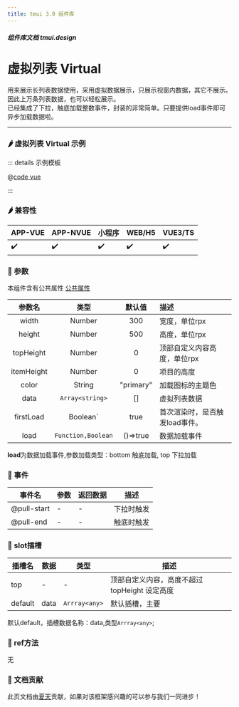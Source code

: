 ```yaml
---
title: tmui 3.0 组件库
---
```


<dirtoc></dirtoc>

##### 组件库文档 tmui.design

# 虚拟列表 Virtual
 用来展示长列表数据使用，采用虚拟数据展示，只展示视窗内数据，其它不展示。因此上万条列表数据，也可以轻松展示。<br>
 已经集成了下拉，触底加载整数事件，封装的非常简单。只要提供load事件即可异步加载数据啦。

---

### :hot_pepper: 虚拟列表 Virtual 示例

<webview url="https://tmui.design/h5/#/pages/showdata/virtual"></webview>

::: details 示例模板

@[code vue](pages/showdata/virtual.nvue)

:::

### :hot_pepper: 兼容性

| APP-VUE | APP-NVUE | 小程序 | WEB/H5 | VUE3/TS |
| --- | --- | --- | --- | --- |
| :heavy_check_mark: | :heavy_check_mark: | :heavy_check_mark: | :heavy_check_mark: | :heavy_check_mark: |

### :seedling: 参数
本组件含有公共属性 [公共属性](/doc/spec/组件公共样式.md)

| 参数名 | 类型 | 默认值 | 描述 |
| :--: | :--: | :--: | :-- |
| width | Number | 300 | 宽度，单位rpx |
| height | Number | 500 | 高度，单位rpx |
| topHeight  | Number | 0 | 顶部自定义内容高度，单位rpx |
| itemHeight | Number | 0 | 项目的高度 |
| color<Badge type="danger" text="v3.0.7+" vertical="middle" /> | String | "primary" | 加载图标的主题色 |
| data | `Array<string>` | [] | 虚拟列表数据 |
| firstLoad<Badge type="danger" text="v3.0.7+" vertical="middle" /> | Boolean` | true | 首次渲染时，是否触发load事件。 |
| load<Badge type="danger" text="v3.0.7+" vertical="middle" /> | `Function,Boolean` | ()=>true | 数据加载事件 |

**load**为数据加载事件,参数加载类型：bottom 触底加载, top 下拉加载 

### :rose: 事件
| 事件名 | 参数 | 返回数据 | 描述 |
| --- | --- | --- | --- |
| @pull-start<Badge type="danger" text="v3.0.7+" vertical="middle" /> | - | - | 下拉时触发 |
| @pull-end<Badge type="danger" text="v3.0.7+" vertical="middle" /> | - | - | 触底时触发 |

### :corn: slot插槽
| 插槽名 | 数据 | 类型 | 描述 |
| --- | --- | --- | --- |
| top | - | - | 顶部自定义内容，高度不超过topHeight 设定高度 |
| default | data | `Arrray<any>` | 默认插槽，主要 |

默认default，插槽数据名称：data,类型`Arrray<any>`;

### :green_salad: ref方法
无

### :couplekiss: 文档贡献
此页文档由[夏天](https://gitee.com/Xia_5718)贡献，如果对该框架感兴趣的可以参与我们一同进步！